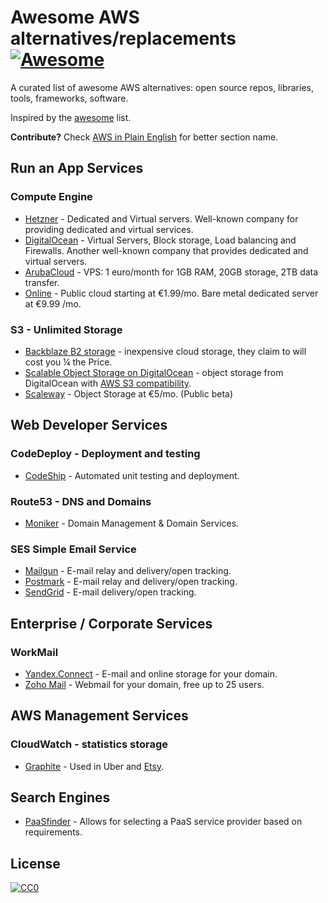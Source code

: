 # Awesome AWS alternatives/replacements [![Awesome](https://cdn.rawgit.com/sindresorhus/awesome/d7305f38d29fed78fa85652e3a63e154dd8e8829/media/badge.svg)](https://github.com/sindresorhus/awesome)

A curated list of awesome AWS alternatives: open source repos, libraries, tools, frameworks, software. 

Inspired by the [awesome](https://github.com/sindresorhus/awesome) list.

**Contribute?** Check [AWS in Plain English](https://www.expeditedssl.com/aws-in-plain-english) for better section name.

## Run an App Services

### Compute Engine

* [Hetzner](https://hetzner.de) - Dedicated and Virtual servers. Well-known company for providing dedicated and virtual services.
* [DigitalOcean](https://digitalocean.com) - Virtual Servers, Block storage, Load balancing and Firewalls. Another well-known company that provides dedicated and virtual servers.
* [ArubaCloud](https://www.arubacloud.com/vps/virtual-private-server-range.aspx) - VPS: 1 euro/month for 1GB RAM, 20GB storage, 2TB data transfer.
* [Online](https://www.online.net) - Public cloud starting at €1.99/mo. Bare metal dedicated server at €9.99 /mo.

### S3 - Unlimited Storage

* [Backblaze B2 storage](https://www.backblaze.com/b2/cloud-storage.html) - inexpensive cloud storage, they claim to will cost you ¼ the Price.
* [Scalable Object Storage on DigitalOcean](https://blog.digitalocean.com/introducing-spaces-object-storage/) - object storage from DigitalOcean with [AWS S3 compatibility](https://developers.digitalocean.com/documentation/spaces/#introduction).
* [Scaleway](https://scaleway.com) - Object Storage at €5/mo. (Public beta)

## Web Developer Services

### CodeDeploy - Deployment and testing

* [CodeShip](https://codeship.com) - Automated unit testing and deployment.

### Route53 - DNS and Domains

* [Moniker](https://www.moniker.com/) - Domain Management & Domain Services.


### SES Simple Email Service 

* [Mailgun](https://www.mailgun.com/) - E-mail relay and delivery/open tracking.
* [Postmark](https://postmarkapp.com/) - E-mail relay and delivery/open tracking.
* [SendGrid](https://sendgrid.com/) - E-mail delivery/open tracking.


## Enterprise / Corporate Services

### WorkMail

* [Yandex.Connect](https://connect.yandex.com) - E-mail and online storage for your domain.
* [Zoho Mail](https://www.zoho.com/mail/) - Webmail for your domain, free up to 25 users.

## AWS Management Services

### CloudWatch - statistics storage

* [Graphite](https://graphiteapp.org) - Used in Uber and [Etsy](http://codeascraft.etsy.com/2011/02/15/measure-anything-measure-everything/).

## Search Engines

* [PaaSfinder](https://paasfinder.org/) - Allows for selecting a PaaS service provider based on requirements.

## License

[![CC0](http://mirrors.creativecommons.org/presskit/buttons/88x31/svg/cc-zero.svg)](https://creativecommons.org/publicdomain/zero/1.0/)

